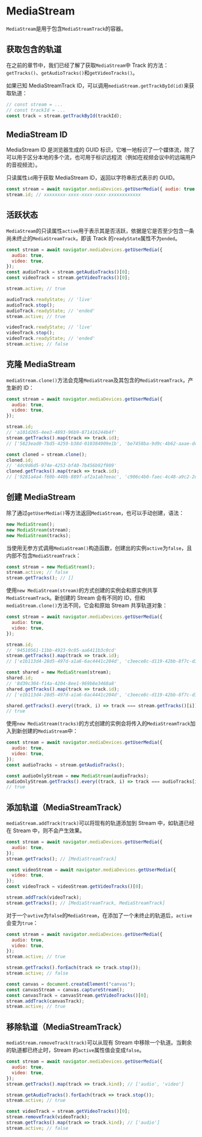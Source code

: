 # MediaStream

`MediaStream`是用于包含`MediaStreamTrack`的容器。

## 获取包含的轨道

在之前的章节中，我们已经了解了获取`MediaStream`中 Track 的方法：`getTracks()`、`getAudioTracks()`和`getVideoTracks()`。

如果已知 MediaStreamTrack ID，可以调用`mediaStream.getTrackById(id)`来获取轨道：

```javascript
// const stream = ...
// const trackId = ...
const track = stream.getTrackById(trackId);
```

## MediaStream ID

MediaStream ID 是浏览器生成的 GUID 标识，它唯一地标识了一个媒体流，除了可以用于区分本地的多个流，也可用于标识远程流（例如在视频会议中的远端用户的音视频流）。

只读属性`id`用于获取 MediaStream ID，返回以字符串形式表示的 GUID。

```javascript
const stream = await navigator.mediaDevices.getUserMedia({ audio: true });
stream.id; // xxxxxxxx-xxxx-xxxx-xxxx-xxxxxxxxxxxx
```

## 活跃状态

`MediaStream`的只读属性`active`用于表示其是否活跃，依据是它是否至少包含一条尚未终止的`MediaStreamTrack`，即该 Track 的`readyState`属性不为`ended`。

```javascript
const stream = await navigator.mediaDevices.getUserMedia({
  audio: true,
  video: true,
});
const audioTrack = stream.getAudioTracks()[0];
const videoTrack = stream.getVideoTracks()[0];

stream.active; // true

audioTrack.readyState; // 'live'
audioTrack.stop();
audioTrack.readyState; // 'ended'
stream.active; // true

videoTrack.readyState; // 'live'
videoTrack.stop();
videoTrack.readyState; // 'ended'
stream.active; // false
```

## 克隆 MediaStream

`mediaStream.clone()`方法会克隆`MediaStream`及其包含的`MediaStreamTrack`，产生新的 ID：

```javascript
const stream = await navigator.mediaDevices.getUserMedia({
  audio: true,
  video: true,
});

stream.id;
// 'a101d265-4ee3-4893-96b9-871416244b4f'
stream.getTracks().map(track => track.id);
// ['5823ead0-7bd5-4259-b38d-010384909e1b', 'be7458ba-9d9c-4b62-aaae-dcfb7ae02a5d']

const cloned = stream.clone();
cloned.id;
// '4dc9d6d5-974e-4253-bf40-7b456b92f909'
cloned.getTracks().map(track => track.id);
// ['9281a4a4-f60b-440b-889f-af2a1ab7eeac', 'c906c4b0-faec-4c48-a9c2-2d29e6048898']
```

## 创建 MediaStream

除了通过`getUserMedia()`等方法返回`MediaStream`，也可以手动创建，语法：

```javascript
new MediaStream();
new MediaStream(stream);
new MediaStream(tracks);
```

当使用无参方式调用`MediaStream()`构造函数，创建出的实例`active`为`false`，且内部不包含`MediaStreamTrack`：

```javascript
const stream = new MediaStream();
stream.active; // false
stream.getTracks(); // []
```

使用`new MediaStream(stream)`的方式创建的实例会和原实例共享`MediaStreamTrack`。新创建的 Stream 会有不同的 ID，但和`mediaStream.clone()`方法不同，它会和原始 Stream 共享轨道对象：

```javascript
const stream = await navigator.mediaDevices.getUserMedia({
  audio: true,
  video: true,
});

stream.id;
// '94510561-11bb-4923-9c05-aa6411b3c0cd'
stream.getTracks().map(track => track.id);
// ['e1b113d4-28d5-497d-a1a6-6ac4441c204d', 'c3eece8c-d119-42bb-8f7c-d3ed561405d3']

const shared = new MediaStream(stream);
shared.id;
// '8d39c304-f14a-4204-8ee1-969b8e3468a8'
shared.getTracks().map(track => track.id);
// ['e1b113d4-28d5-497d-a1a6-6ac4441c204d', 'c3eece8c-d119-42bb-8f7c-d3ed561405d3']

shared.getTracks().every((track, i) => track === stream.getTracks()[i]);
// true
```

使用`new MediaStream(tracks)`的方式创建的实例会将传入的`MediaStreamTrack`加入到新创建的`MediaStream`中：

```javascript
const stream = await navigator.mediaDevices.getUserMedia({
  audio: true,
  video: true,
});
const audioTracks = stream.getAudioTracks();

const audioOnlyStream = new MediaStream(audioTracks);
audioOnlyStream.getTracks().every((track, i) => track === audioTracks[i]);
// true
```

## 添加轨道（MediaStreamTrack）

`mediaStream.addTrack(track)`可以将现有的轨道添加到 Stream 中，如轨道已经在 Stream 中，则不会产生效果。

```javascript
const stream = await navigator.mediaDevices.getUserMedia({
  audio: true,
});
stream.getTracks(); // [MediaStreamTrack]

const videoStream = await navigator.mediaDevices.getUserMedia({
  video: true,
});
const videoTrack = videoStream.getVideoTracks()[0];

stream.addTrack(videoTrack);
stream.getTracks(); // [MediaStreamTrack, MediaStreamTrack]
```

对于一个`avtive`为`false`的`MediaStream`，在添加了一个未终止的轨道后，`active`会变为`true`：

```javascript
const stream = await navigator.mediaDevices.getUserMedia({
  audio: true,
  video: true,
});
stream.active; // true

stream.getTracks().forEach(track => track.stop());
stream.active; // false

const canvas = document.createElement("canvas");
const canvasStream = canvas.captureStream();
const canvasTrack = canvasStream.getVideoTracks()[0];
stream.addTrack(canvasTrack);
stream.active; // true
```

## 移除轨道（MediaStreamTrack）

`mediaStream.removeTrack(track)`可以从现有 Stream 中移除一个轨道。当剩余的轨道都已终止时，Stream 的`active`属性值会变成`false`。

```javascript
const stream = await navigator.mediaDevices.getUserMedia({
  audio: true,
  video: true,
});
stream.getTracks().map(track => track.kind); // ['audio', 'video']

stream.getAudioTracks().forEach(track => track.stop());
stream.active; // true

const videoTrack = stream.getVideoTracks()[0];
stream.removeTrack(videoTrack);
stream.getTracks().map(track => track.kind); // ['audio']
stream.active; // false
```
